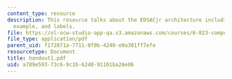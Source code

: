 ```yaml
---
content_type: resource
description: This resource talks about the EDSACjr architecture including macros with
  example, and labels.
file: https://ol-ocw-studio-app-qa.s3.amazonaws.com/courses/6-823-computer-system-architecture-fall-2005/a789e59373c69c1b624091101ba26e06_handout1.pdf
file_type: application/pdf
parent_uid: f172871a-7711-8f0b-4240-e0a301ff7efe
resourcetype: Document
title: handout1.pdf
uid: a789e593-73c6-9c1b-6240-91101ba26e06
---
```

